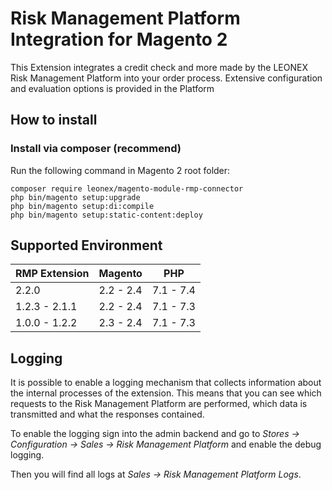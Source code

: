 Risk Management Platform Integration for Magento 2
==================================================

This Extension integrates a credit check and more made by the LEONEX Risk Management Platform into your order process. Extensive configuration and evaluation options is provided in the Platform

How to install
--------------

### Install via composer (recommend)

Run the following command in Magento 2 root folder:

```
composer require leonex/magento-module-rmp-connector
php bin/magento setup:upgrade
php bin/magento setup:di:compile
php bin/magento setup:static-content:deploy
```

Supported Environment
---------------------

| RMP Extension | Magento   | PHP       |
|---------------|-----------|-----------|
| 2.2.0         | 2.2 - 2.4 | 7.1 - 7.4 |
| 1.2.3 - 2.1.1 | 2.2 - 2.4 | 7.1 - 7.3 |
| 1.0.0 - 1.2.2 | 2.3 - 2.4 | 7.1 - 7.3 |

Logging
-------

It is possible to enable a logging mechanism that collects information about the internal
processes of the extension. This means that you can see which requests to the Risk Management
Platform are performed, which data is transmitted and what the responses contained.

To enable the logging sign into the admin backend and go to *Stores -> Configuration ->
Sales -> Risk Management Platform* and enable the debug logging.

Then you will find all logs at *Sales -> Risk Management Platform Logs*.
